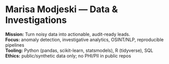 # Marisa Modjeski — Data & Investigations

**Mission:** Turn noisy data into actionable, audit-ready leads.  
**Focus:** anomaly detection, investigative analytics, OSINT/NLP, reproducible pipelines  
**Tooling:** Python (pandas, scikit-learn, statsmodels), R (tidyverse), SQL  
**Ethics:** public/synthetic data only; no PHI/PII in public repos


